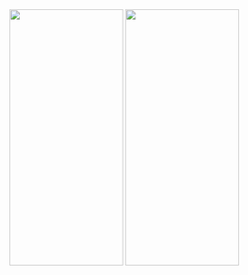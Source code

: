 
  <img src="../BFU/images_for_readme/img.png" width="200" height="450" />
  <img src="../BFU/images_for_readme/img_1.png" width="200" height="450" />
